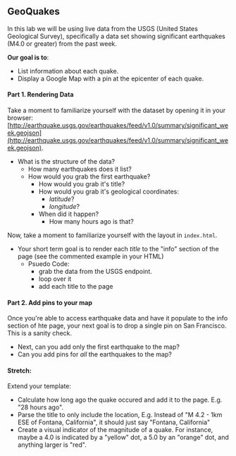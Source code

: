 ## GeoQuakes
In this lab we will be using live data from the USGS (United States Geological Survey), specifically a data set showing significant earthquakes (M4.0 or greater) from the past week.

**Our goal is to**:  
- List information about each quake.
- Display a Google Map with a pin at the epicenter of each quake.

#### Part 1. Rendering Data
Take a moment to familiarize yourself with the dataset by opening it in your browser: [http://earthquake.usgs.gov/earthquakes/feed/v1.0/summary/significant_week.geojson](http://earthquake.usgs.gov/earthquakes/feed/v1.0/summary/significant_week.geojson).

+ What is the structure of the data?
    + How many earthquakes does it list?
    + How would you grab the first earthquake?
        * How would you grab it's title?
        * How would you grab it's geological coordinates:
            - *latitude*?
            - *longitude*?
        * When did it happen?
            - How many hours ago is that?

Now, take a moment to familiarize yourself with the layout in `index.html`.
- Your short term goal is to render each *title* to the "info" section of the page (see the commented example in your HTML)
    - Psuedo Code:
        - grab the data from the USGS endpoint.
        - loop over it
        - add each title to the page

#### Part 2. Add pins to your map
Once you're able to access earthquake data and have it populate to the info section of hte page, your next goal is to drop a single pin on San Francisco. This is a sanity check.  
- Next, can you add only the first earthquake to the map?
- Can you add pins for *all* the earthquakes to the map?

#### Stretch:
Extend your template:  
- Calculate how long ago the quake occured and add it to the page. E.g. "28 hours ago".
- Parse the title to only include the location, E.g. Instead of "M 4.2 - 1km ESE of Fontana, California", it should just say "Fontana, California"
- Create a visual indicator of the magnitude of a quake. For instance, maybe a 4.0 is indicated by a "yellow" dot, a 5.0 by an "orange" dot, and anything larger is "red".
